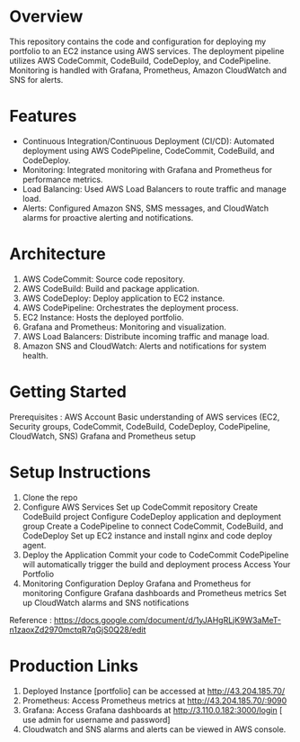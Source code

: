 # Overview
This repository contains the code and configuration for deploying my portfolio to an EC2 instance using AWS services. The deployment pipeline utilizes AWS CodeCommit, CodeBuild, CodeDeploy, and CodePipeline. Monitoring is handled with Grafana, Prometheus, Amazon CloudWatch and SNS for alerts.

# Features
- Continuous Integration/Continuous Deployment (CI/CD): Automated deployment using AWS CodePipeline, CodeCommit, CodeBuild, and CodeDeploy.
- Monitoring: Integrated monitoring with Grafana and Prometheus for performance metrics.
- Load Balancing: Used AWS Load Balancers to route traffic and manage load.
- Alerts: Configured Amazon SNS, SMS messages, and CloudWatch alarms for proactive alerting and notifications.


# Architecture
1) AWS CodeCommit: Source code repository.
2) AWS CodeBuild: Build and package application.
3) AWS CodeDeploy: Deploy application to EC2 instance.
4) AWS CodePipeline: Orchestrates the deployment process.
5) EC2 Instance: Hosts the deployed portfolio.
6) Grafana and Prometheus: Monitoring and visualization.
7) AWS Load Balancers: Distribute incoming traffic and manage load.
8) Amazon SNS and CloudWatch: Alerts and notifications for system health.


# Getting Started
Prerequisites : 
AWS Account 
Basic understanding of AWS services (EC2,  Security groups, CodeCommit, CodeBuild, CodeDeploy, CodePipeline, CloudWatch, SNS)
Grafana and Prometheus setup

# Setup Instructions

1. Clone the repo
2. Configure AWS Services
     Set up CodeCommit repository
     Create CodeBuild project
     Configure CodeDeploy application and deployment group
     Create a CodePipeline to connect CodeCommit, CodeBuild, and CodeDeploy
     Set up EC2 instance and install nginx and code deploy agent.
3. Deploy the Application
     Commit your code to CodeCommit
     CodePipeline will automatically trigger the build and deployment process
     Access Your Portfolio
4. Monitoring Configuration
     Deploy Grafana and Prometheus for monitoring
     Configure Grafana dashboards and Prometheus metrics
     Set up CloudWatch alarms and SNS notifications

Reference : https://docs.google.com/document/d/1yJAHgRLjK9W3aMeT-n1zaoxZd2970mctqR7qGjS0Q28/edit  

# Production Links 
1. Deployed Instance [portfolio] can be accessed at http://43.204.185.70/ 
2. Prometheus: Access Prometheus metrics at http://43.204.185.70/:9090
3. Grafana: Access Grafana dashboards at http://3.110.0.182:3000/login [ use admin for username and password] 
4. Cloudwatch and SNS alarms and alerts can be viewed in AWS console. 
